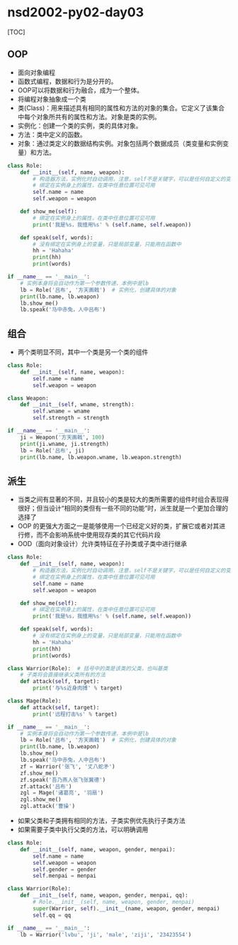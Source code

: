 # nsd2002-py02-day03

[TOC]

## OOP

- 面向对象编程
- 函数式编程，数据和行为是分开的。
- OOP可以将数据和行为融合，成为一个整体。
- 将编程对象抽象成一个类
- 类(Class)：用来描述具有相同的属性和方法的对象的集合。它定义了该集合中每个对象所共有的属性和方法。对象是类的实例。
- 实例化：创建一个类的实例，类的具体对象。
- 方法：类中定义的函数。
- 对象：通过类定义的数据结构实例。对象包括两个数据成员（类变量和实例变量）和方法。

```python
class Role:
    def __init__(self, name, weapon):
        # 构造器方法，实例化时自动调用，注意，self不是关键字，可以是任何自定义的变量
        # 绑定在实例身上的属性，在类中任意位置可见可用
        self.name = name
        self.weapon = weapon

    def show_me(self):
        # 绑定在实例身上的属性，在类中任意位置可见可用
        print('我是%s，我擅用%s' % (self.name, self.weapon))

    def speak(self, words):
        # 没有绑定在实例身上的变量，只是局部变量，只能用在函数中
        hh = 'Hahaha'
        print(hh)
        print(words)

if __name__ == '__main__':
    # 实例本身将会自动作为第一个参数传递，本例中是lb
    lb = Role('吕布', '方天画戟')  # 实例化，创建具体的对象
    print(lb.name, lb.weapon)
    lb.show_me()
    lb.speak('马中赤兔，人中吕布')
```

## 组合

- 两个类明显不同，其中一个类是另一个类的组件

```python
class Role:
    def __init__(self, name, weapon):
        self.name = name
        self.weapon = weapon

class Weapon:
    def __init__(self, wname, strength):
        self.wname = wname
        self.strength = strength

if __name__ == '__main__':
    ji = Weapon('方天画戟', 100)
    print(ji.wname, ji.strength)
    lb = Role('吕布', ji)
    print(lb.name, lb.weapon.wname, lb.weapon.strength)
```

## 派生

- 当类之间有显著的不同，并且较小的类是较大的类所需要的组件时组合表现得很好；但当设计“相同的类但有一些不同的功能”时，派生就是一个更加合理的选择了
- OOP 的更强大方面之一是能够使用一个已经定义好的类，扩展它或者对其进行修，而不会影响系统中使用现存类的其它代码片段
- OOD（面向对象设计）允许类特征在子孙类或子类中进行继承

```python
class Role:
    def __init__(self, name, weapon):
        # 构造器方法，实例化时自动调用，注意，self不是关键字，可以是任何自定义的变量
        # 绑定在实例身上的属性，在类中任意位置可见可用
        self.name = name
        self.weapon = weapon

    def show_me(self):
        # 绑定在实例身上的属性，在类中任意位置可见可用
        print('我是%s，我擅用%s' % (self.name, self.weapon))

    def speak(self, words):
        # 没有绑定在实例身上的变量，只是局部变量，只能用在函数中
        hh = 'Hahaha'
        print(hh)
        print(words)

class Warrior(Role):  # 括号中的类是该类的父类，也叫基类
    # 子类将会直接继承父类所有的方法
    def attack(self, target):
        print('与%s近身肉搏' % target)

class Mage(Role):
    def attack(self, target):
        print('远程打击%s' % target)

if __name__ == '__main__':
    # 实例本身将会自动作为第一个参数传递，本例中是lb
    lb = Role('吕布', '方天画戟')  # 实例化，创建具体的对象
    print(lb.name, lb.weapon)
    lb.show_me()
    lb.speak('马中赤兔，人中吕布')
    zf = Warrior('张飞', '丈八蛇矛')
    zf.show_me()
    zf.speak('吾乃燕人张飞张冀德')
    zf.attack('吕布')
    zgl = Mage('诸葛亮', '羽扇')
    zgl.show_me()
    zgl.attack('曹操')
```

- 如果父类和子类拥有相同的方法，子类实例优先执行子类方法
- 如果需要子类中执行父类的方法，可以明确调用

```python
class Role:
    def __init__(self, name, weapon, gender, menpai):
        self.name = name
        self.weapon = weapon
        self.gender = gender
        self.menpai = menpai

class Warrior(Role):
    def __init__(self, name, weapon, gender, menpai, qq):
        # Role.__init__(self, name, weapon, gender, menpai)
        super(Warrior, self).__init__(name, weapon, gender, menpai)
        self.qq = qq

if __name__ == '__main__':
    lb = Warrior('lvbu', 'ji', 'male', 'ziji', '23423554')
```

